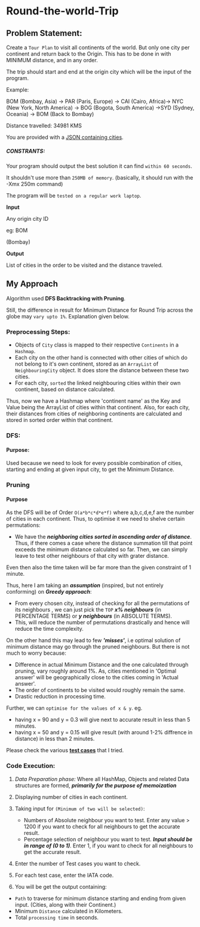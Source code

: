 # Round-the-world-Trip

## Problem Statement:

Create a `Tour Plan` to visit all continents of the world. But only one city per continent and return back to the Origin. This has to be done in with MINIMUM distance, and in any order. 

The trip should start and end at the origin city which will be the input of the  program.

Example:

BOM (Bombay, Asia) → PAR (Paris, Europe) → CAI (Cairo, Africa)→ NYC (New York, North America) → BOG (Bogota, South America) →SYD (Sydney, Oceania) → BOM (Back to Bombay)

Distance travelled: 34981 KMS

You are provided with a [JSON containing cities](https://raw.githubusercontent.com/UjjwalPandey/Round-the-world-Trip/master/src/main/resources/cities.json).

##### CONSTRANTS:
Your program should output the best solution it can find `within 60 seconds`.

It shouldn't use more than `250MB of memory`. (basically, it should run with the -Xmx 250m command)

The program will be `tested on a regular work laptop`.

**Input**

Any origin city ID

eg: BOM

(Bombay)

**Output**

List of cities in the order to be visited and the distance traveled.



## My Approach

Algorithm used **DFS Backtracking with Pruning**.

Still, the difference in result for Minimum Distance for Round Trip across the globe may `vary upto 1%`. Explanation given below.

### Preprocessing Steps:
- Objects of `City` class is mapped to their respective `Continents` in a `Hashmap`.
- Each city on the other hand is connected with other cities of which do not belong to it's own continent, stored as an `ArrayList` of `NeighbouringCity` object. It does store the distance between these two cities.
- For each city, `sorted` the linked neighbouring cities within their own continent, based on distance calculated.

Thus, now we have a Hashmap where 'continent name' as the Key and Value being the ArrayList of cities within that continent. Also, for each city, their distances from cities of neighboring continents are calculated and stored in sorted order within that continent.


### DFS:
#### Purpose:
Used because we need to look for every possible combination of cities, starting and ending at given input city, to get the Minimum Distance.


### Pruning
#### Purpose
As the DFS will be of Order `O(a*b*c*d*e*f)` where a,b,c,d,e,f are the number of cities in each continent. Thus, to optimise it we need to shelve certain permutations: 

- We have the **_neighboring cities sorted in ascending order of distance_**. Thus, if there comes a case where the distance summation till that point exceeds the minimum distance calculated so far. Then, we can simply leave to test other neighbours of that city with grater distance.

Even then also the time taken will be far more than the given constraint of 1 minute.

Thus, here I am taking an **_assumption_** (inspired, but not entirely conforming) on **_Greedy approach_**:
- From every chosen city, instead of checking for all the permutations of its neighbours , we can just pick the `TOP` **_x% neighbours_** (in PERCENTAGE TERMS) or **_y neighbours_** (in ABSOLUTE TERMS). 
- This, will reduce the number of permutations drastically and hence will reduce the time complexity.


On the other hand this may lead to few **_'misses'_**, i.e optimal solution of minimum distance may go through the pruned neighbours. But there is not much to worry because:
- Difference in actual Minimum Distance and the one calculated through pruning, vary roughly around 1%. As, cities mentioned in 'Optimal answer' will be geographically close to the cities coming in 'Actual answer'.
- The order of continents to be visited would roughly remain the same.
- Drastic reduction in processing time.

Further, we can `optimise for the values of x & y`. eg. 
- having x = 90 and y = 0.3 will give next to accurate result in less than 5 minutes. 
- having x = 50 and y = 0.15 will give result (with around 1-2% diffrence in distance) in less than 2 minutes. 

Please check the various [**test cases**](https://github.com/UjjwalPandey/Round-the-world-Trip/tree/master/src/results) that I tried.   

### Code Execution:
1. _Data Preparation phase:_ Where all HashMap, Objects and related Data structures are formed, **_primarily for the purpose of memoization_**
2. Displaying number of cities in each continent.
3. Taking input for `(Minimum of two will be selected)`:
    - Numbers of Absolute neighbour you want to test. Enter any value > 1200 if you want to check for all neighbours to get the accurate result.
    - Percentage selection of neighbour you want to test. **_Input should be in range of (0 to 1)_**.  Enter 1, if you want to check for all neighbours to get the accurate result.
    
4. Enter the number of Test cases you want to check.
5. For each test case, enter the IATA code.
6. You will be get the output containing:
- `Path` to traverse for minimum distance starting and ending from given input. (Cities, along with their Continent.)
- Minimum `Distance` calculated in Kilometers.
- Total `processing time` in seconds.
